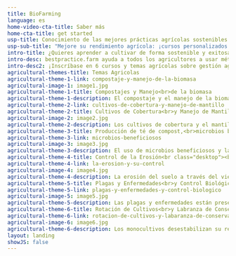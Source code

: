 ```yaml
---
title: BioFarming
language: es
home-video-cta-title: Saber más
home-cta-title: get started
usp-title: Conocimiento de las mejores prácticas agrícolas sostenibles.
usp-sub-title: "Mejore su rendimiento agrícola: ¡cursos personalizados para ayudarlo a crecer más estable y exitoso!"
intro-title: ¿Quieres aprender a cultivar de forma sostenible y exitosa?
intro-desc: bestpractice.farm ayuda a todos los agricultores a usar métodos efectivos y eficientes para administrar sus cultivos de una manera orgánica y sostenible.
intro-desc2: ¡Inscríbase en 6 cursos y temas agrícolas sobre gestión agrícola sostenible y benefíciese de videos explicativos, demostraciones de agricultores reales, pósteres y mucho más sobre cómo usar prácticas sostenibles en su granja!
agricultural-themes-title: Temas Agricolas
agricultural-theme-1-link: compostaje-y-manejo-de-la-biomasa
agricultural-image-1: image1.jpg
agricultural-theme-1-title: Compostajes y Manejo<br>de la biomasa
agricultural-theme-1-description: El compostaje y el manejo de la biomasa de residuos de cultivos y/o estiércol son fundamentales para la capacidad de retención de nutrientes y agua y para una vida saludable en el suelo.<br class="desktop"><br class="desktop">
agricultural-theme-2-link: cultivos-de-cobertura-y-manejo-de-mantillo
agricultural-theme-2-title: Cultivos de Cobertura<br>y Manejo de Mantillo 
agricultural-image-2: image2.jpg
agricultural-theme-2-description: Los cultivos de cobertura y el mantillo mantienen el suelo cubierto y, por lo tanto, lo mantienen húmedo y fértil. También evitan la erosión y como cultivos de cobertura leguminosos alimentan su suelo con nitrógeno adicional.
agricultural-theme-3-title: Producción de té de compost,<br>microbios beneficiosos
agricultural-theme-3-link: microbios-beneficiosos
agricultural-image-3: image3.jpg
agricultural-theme-3-description: El uso de microbios beneficiosos y la producción de compost starter y de té de compost son prácticas importantes para una vida saludable en el suelo y una buena fertilidad del suelo.<br class="desktop"><br class="desktop">
agricultural-theme-4-title: Control de la Erosión<br class="desktop"><br class="desktop">
agricultural-theme-4-link: la-erosion-y-su-control
agricultural-image-4: image4.jpg
agricultural-theme-4-description: La erosión del suelo a través del viento o el agua degrada fuertemente la fertilidad del suelo y por lo tanto el valor del suelo. Aprende aquí lo que uno puede hacer al respecto.<br class="desktop"><br class="desktop">
agricultural-theme-5-title: Plagas y Enfermedades<br>y Control Biológico
agricultural-theme-5-link: plagas-y-enfermedades-y-control-biologico
agricultural-image-5: image5.jpg
agricultural-theme-5-description: Las plagas y enfermedades están presentes en la mayoría de las granjas en todo el mundo, pero con medidas y prácticas simples se pueden reducir significativamente.<br class="desktop"><br class="desktop">
agricultural-theme-6-title: Rotación de Cultivos<br>y Labranza de Conservación
agricultural-theme-6-link: rotacion-de-cultivos-y-labaranza-de-conservacion
agricultural-image-6: image6.jpg
agricultural-theme-6-description: Los monocultivos desestabilizan su rendimiento y lixivia su suelo. Aprende sobre la elección correcta de la rotación de cultivos y cómo cultivar el suelo usando prácticas de labranza de conservación.
layout: landing
showJS: false
---
```


